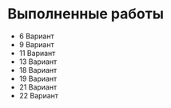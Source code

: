 # Выполненные работы
* 6 Вариант
* 9 Вариант
* 11 Вариант
* 13 Вариант
* 18 Вариант
* 19 Вариант
* 21 Вариант
* 22 Вариант
